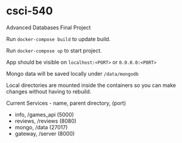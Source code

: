 # csci-540
Advanced Databases Final Project

Run `docker-compose build` to update build.

Run `docker-compose up` to start project.

App should be visible on `localhost:<PORT>` or `0.0.0.0:<PORT>`

Mongo data will be saved locally under `/data/mongodb`

Local directories are mounted inside the containers so you can make changes without having to rebuild.

Current Services - name, parent directory, (port)
- info, /games_api (5000)
- reviews, /reviews (8080)
- mongo, /data (27017)
- gateway, /server (8000)
